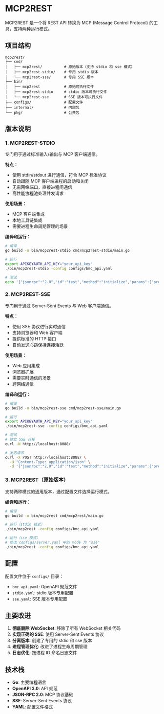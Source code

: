 # MCP2REST

MCP2REST 是一个将 REST API 转换为 MCP (Message Control Protocol) 的工具，支持两种运行模式。

## 项目结构

```
mcp2rest/
├── cmd/
│   ├── mcp2rest/          # 原始版本（支持 stdio 和 sse 模式）
│   ├── mcp2rest-stdio/    # 专用 stdio 版本
│   └── mcp2rest-sse/      # 专用 SSE 版本
├── bin/
│   ├── mcp2rest           # 原始可执行文件
│   ├── mcp2rest-stdio     # stdio 版本可执行文件
│   └── mcp2rest-sse       # SSE 版本可执行文件
├── configs/               # 配置文件
├── internal/              # 内部包
└── pkg/                   # 公共包
```

## 版本说明

### 1. MCP2REST-STDIO

专门用于通过标准输入/输出与 MCP 客户端通信。

**特点：**
- 使用 stdin/stdout 进行通信，符合 MCP 标准协议
- 自动跟随 MCP 客户端进程的启动和关闭
- 无需网络端口，直接进程间通信
- 高性能协程池处理并发请求

**使用场景：**
- MCP 客户端集成
- 本地工具链集成
- 需要进程生命周期管理的场景

**编译和运行：**
```bash
# 编译
go build -o bin/mcp2rest-stdio cmd/mcp2rest-stdio/main.go

# 运行
export APIKEYAUTH_API_KEY="your_api_key"
./bin/mcp2rest-stdio -config configs/bmc_api.yaml

# 测试
echo '{"jsonrpc":"2.0","id":"test","method":"initialize","params":{"protocolVersion":"20241105","capabilities":{},"clientInfo":{"name":"test","version":"1.0"}}}' | ./bin/mcp2rest-stdio -config configs/bmc_api.yaml
```

### 2. MCP2REST-SSE

专门用于通过 Server-Sent Events 与 Web 客户端通信。

**特点：**
- 使用 SSE 协议进行实时通信
- 支持浏览器和 Web 客户端
- 提供标准的 HTTP 接口
- 自动发送心跳保持连接活跃

**使用场景：**
- Web 应用集成
- 浏览器扩展
- 需要实时通信的场景
- 跨网络通信

**编译和运行：**
```bash
# 编译
go build -o bin/mcp2rest-sse cmd/mcp2rest-sse/main.go

# 运行
export APIKEYAUTH_API_KEY="your_api_key"
./bin/mcp2rest-sse -config configs/bmc_api.yaml

# 测试
# 建立 SSE 连接
curl -N http://localhost:8088/

# 发送请求
curl -X POST http://localhost:8088/ \
  -H "Content-Type: application/json" \
  -d '{"jsonrpc":"2.0","id":"test","method":"initialize","params":{"protocolVersion":"20241105","capabilities":{},"clientInfo":{"name":"test","version":"1.0"}}}'
```

### 3. MCP2REST（原始版本）

支持两种模式的通用版本，通过配置文件选择运行模式。

**编译和运行：**
```bash
# 编译
go build -o bin/mcp2rest cmd/mcp2rest/main.go

# 运行（stdio 模式）
./bin/mcp2rest -config configs/bmc_api.yaml

# 运行（sse 模式）
# 修改 configs/server.yaml 中的 mode 为 "sse"
./bin/mcp2rest -config configs/bmc_api.yaml
```

## 配置

配置文件位于 `configs/` 目录：
- `bmc_api.yaml`: OpenAPI 规范文件
- `stdio.yaml`: stdio 版本专用配置
- `sse.yaml`: SSE 版本专用配置

## 主要改进

1. **彻底删除 WebSocket**: 移除了所有 WebSocket 相关代码
2. **实现正确的 SSE**: 使用 Server-Sent Events 协议
3. **分离版本**: 创建了专用的 stdio 和 sse 版本
4. **进程管理优化**: 改进了进程生命周期管理
5. **日志优化**: 按进程 ID 命名日志文件

## 技术栈

- **Go**: 主要编程语言
- **OpenAPI 3.0**: API 规范
- **JSON-RPC 2.0**: MCP 协议基础
- **SSE**: Server-Sent Events 协议
- **YAML**: 配置文件格式
